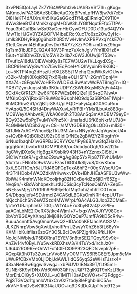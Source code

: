 3xvPN5lQoLayLZk7Yl64WPxhGvkUAhRxVSfZlh+gKug=
fAKmcJwPA3Q6AeSbClkeAuGXgBPvnLpfHW8jw7d/7cE=
Oi8HeKT4d/UXruXh5iXuGaGGcdTfNLqEiRmlqCX9Ti0=
4Ww3IeeB1Z4MmKzxpgM+DiW3hJYGlfNqutEFfp5TfPA=
Foau3btCuRBulwSx93yCenHbCywOFUD0Dx13tu64QVY=
lMwTIqHJGV0YZAGOFVi4ibeERcrXucT/o6zc2Ow3yHc=
Lmlk3KDHyR9g0g6hx2h0R5tVwHvImAXPBPVxqY4kE70=
S1etLQqwnI4EhKaq0evDx78477zXZrPO6i+mDnsZ9hg=
1qTsm81bJEPEJQ2A4R8V3Pmz7uXchJgiv1Ym1IlXHz8=
1Sut+YbiBDhvZDv6/o5V/K2xIlb7x0W3J0Uwj6rT53w=
1TvufIcA18dU/ClEWvbKiy8sFE7W3U2w11/LLqydXSg=
LBCP91emWySwYro7I5w1EqPceI+YiQhVyuinRrRK6IQ=
Lo+5KTPl4bq2dHsziUe9XL8S5jTMehqf2odWkKv/OUw=
v32k+MbjN0iXqkRQj7rx6RjeIa+0LHSFV+2GmYCpnj4=
XXa74+z8FqsAKVoHRFxWLDExLBwAmvWdPAT8mgTn+IQ=
YXB71ZymJuqsst5llx3K0uUDPYZ8WbfKqsMS7qFnk4Q=
6CkfXcGfR127li2w6KF8R7WEsDNQl2e1Ij05+zDPJwA=
MfGlpCqXYjRxx6FrRuW8dRGsphNO9dq5aSBPOeT1WpI=
8hMCRbw2d1/n2jBTjr88rU/pIPQDHaFyi4g4G0ACuRo=
YvAqoQ/5C4SHd4DnyWAXuvLyRfFBI+YMs1LbuAx883g=
MC9WeyXAhbwtRjjWkA06n6h2T08AnSq3mAXDBM79eyE=
BQy932w5bPgTvuMYvPhz5X+JmafadU6fK6pNkrMU7J8=
PcGMMe1ADSb3vgv+C8+l/sMVtGDB82gOkLQD6+mIl30=
QITJMr7xAC+Whoc6jzTkU3MIAm+NNyyVeJJqVqwbcU4=
o+IQvBh4GtBCIbZU92sC9IdIQfNEe2gBWZYZRIbgfnY=
6rNud1baqhD1wGRPBJSCRYYQo/1Py86B/nw3fqZHaK0=
qq/q6uVLbvxbrRkUOMP1bS9/ouOcbdyoOqh/Ous2I2I=
i/gCWyjDXe6ejHgBgzX/9sblk943H3+nYZznxxCiSbU=
GlC1wYzGtR/+gxhaoE9xwAgAg88p5YxPIp87TFvhUMM=
/dutrta+FNloGs9wkVaUFzasT6GbUkSljvu8/0kwKbo=
0x/LSGlTfOn/r5JUTd46QFGpTexA6hF2+00gKWso/UQ=
4r3T4HDob4WAQZdkWrKwwxvDVk+IBhJHEaASF9U3wWw=
9biWJK4mfmWNdKOcoIjrhg82HOxBe4dZq6jIDrf65Zg=
Nvq9n/+kBoWohbpexhLrdUCSiq3cyTcNosOaDW+ZepE=
nNE5svMjE/UYRfRh9Pl69ljeRotMqGohiZnhRTC0Tvo=
S4/Dbqq/jefs4SDJrmcIZ4CASdLBGKsOmNRH4cpUUTs=
hKjcch6chSNZeWZSzd4MWWrpLfGA4ALG3JlopZZCMaE=
f/c1vYURJrphln0ZT0Gj+WfY4cE7u3byBf2aQzvzPlE=
aaAGhLbME2iOeRX3/tkc4Wjml+7+fxgxWwXJtYV98Co=
0bVoY9G6AyXXnqJ3Mj8iHvG0YzOeP7JmfFA9kD5cR4w=
BuuuAcnnft5Avg0murAwvQ2+IDAo0hKEfJhclAAtS2M=
JLKZNnrpVbw5gXwtlLvholfPmU2w/yY0hZ6b3fL68yY=
KXMHbKuitfllas6zoGY3O5LBciOw6PZjg4l9JRfkLH0=
NoJcjNWbIyd/P5BORnaTEYEV3n8tnSEI2TQoy/9Sv9k=
AnZiv14vf0ByLIYu5wxkRDXhsV3/K4TuYxd/irchJz0=
1J6442RO96EeOnW1Fcf40lFCO9P923QFDfsvepIr7pE=
XQxpQt3hOTs3ZuwLnVVo6MyO0MTWS6R5G8EfSJpm5eM=
UWuRfCBxVMb0LjiObjJdAWL1idQS6yqS2eWHsTJsrx4=
43xaNe8Bw6ggwlSvwgJ+xbPiUVIzIBNx39T/fLt95mI=
SUNErSK9yfDNxWd60W03QFftyUQPT2glKQT9nKzLRlg=
MprEitLOlQy5+XUXUL+uC1MiTH0aADdWO+t+F2Pdggc=
PqjSTGVQd1tgnnloVt6xCrv0z7tody8IePghbi6iC5A=
vkVN+RmDvSvK1K314aUOO+iq9DKtlDuXJpTfvtc9T2s=
